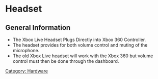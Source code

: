 # Headset

## General Information

  - The Xbox Live Headset Plugs Directly into Xbox 360 Controller.
  - The headset provides for both volume control and muting of the
    microphone.
  - The old Xbox Live headset will work with the Xbox 360 but volume
    control must then be done through the dashboard.

[Category: Hardware](../index.md)
